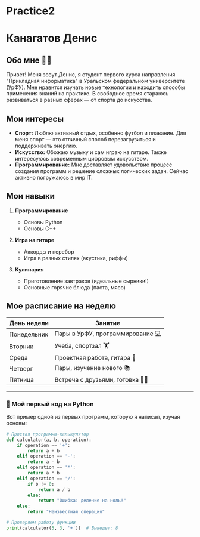 # Practice2
# Канагатов Денис

## Обо мне 🧑‍🎓

Привет! Меня зовут Денис, я студент первого курса направления "Прикладная информатика" в Уральском федеральном университете (УрФУ). Мне нравится изучать новые технологии и находить способы применения знаний на практике. В свободное время стараюсь развиваться в разных сферах — от спорта до искусства.

## Мои интересы

*   **Спорт:** Люблю активный отдых, особенно футбол и плавание. Для меня спорт — это отличный способ перезагрузиться и поддерживать энергию.
*   **Искусство:** Обожаю музыку и сам играю на гитаре. Также интересуюсь современным цифровым искусством.
*   **Программирование:** Мне доставляет удовольствие процесс создания программ и решение сложных логических задач. Сейчас активно погружаюсь в мир IT.

## Мои навыки

1.  **Программирование**
    *   Основы Python
    *   Основы C++

2.  **Игра на гитаре**
    *   Аккорды и перебор
    *   Игра в разных стилях (акустика, риффы)

3.  **Кулинария**
    *   Приготовление завтраков (идеальные сырники!)
    *   Основные горячие блюда (паста, мясо)

## Мое расписание на неделю

| День недели | Занятие                    |
|-------------|----------------------------|
| Понедельник | Пары в УрФУ, программирование 💻 |
| Вторник     | Учеба, спортзал 🏋️        |
| Среда       | Проектная работа, гитара 🎸 |
| Четверг     | Пары, изучение нового 📚   |
| Пятница     | Встреча с друзьями, готовка 👨‍🍳 |

---

### 🚀 Мой первый код на Python

Вот пример одной из первых программ, которую я написал, изучая основы:

```python
# Простая программа-калькулятор
def calculator(a, b, operation):
    if operation == '+':
        return a + b
    elif operation == '-':
        return a - b
    elif operation == '*':
        return a * b
    elif operation == '/':
        if b != 0:
            return a / b
        else:
            return "Ошибка: деление на ноль!"
    else:
        return "Неизвестная операция"

# Проверяем работу функции
print(calculator(5, 3, '+'))  # Выведет: 8
